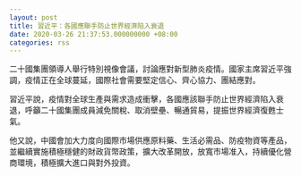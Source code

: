 ```yaml
---
layout: post
title: 習近平：各國應聯手防止世界經濟陷入衰退
date: 2020-03-26 21:37:53.000000000 +08:00
categories: rss
---
```


二十國集團領導人舉行特別視像會議，討論應對新型肺炎疫情。國家主席習近平強調，疫情正在全球蔓延，國際社會需要堅定信心、齊心協力、團結應對。

習近平說，疫情對全球生產與需求造成衝擊，各國應該聯手防止世界經濟陷入衰退，呼籲二十國集團成員減免關稅、取消壁壘、暢通貿易，提振世界經濟復甦士氣。

他又說，中國會加大力度向國際市場供應原料藥、生活必需品、防疫物資等產品，並繼續實施積極穩健的財政貨幣政策，擴大改革開放，放寬市場准入，持續優化營商環境，積極擴大進口與對外投資。
